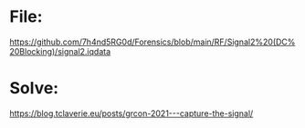 # File: 
https://github.com/7h4nd5RG0d/Forensics/blob/main/RF/Signal2%20(DC%20Blocking)/signal2.iqdata
# Solve: 
https://blog.tclaverie.eu/posts/grcon-2021---capture-the-signal/  
